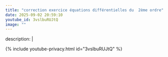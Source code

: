 ```yaml
---
title: "correction exercice équations différentielles du  2ème ordre"
date: 2025-09-02 20:59:10 
youtube_id: 3vslbuRUJtQ
image: ""
---
```

description: |
  
{% include youtube-privacy.html id="3vslbuRUJtQ" %}
